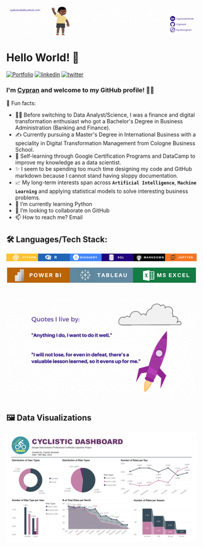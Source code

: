 ![](img/github-intro.gif)

# Hello World! 👋

[![Portfolio](https://img.shields.io/badge/my_portfolio-000?style=for-the-badge&logo=ko-fi&logoColor=white)](https://cyprana.github.io/portfolio/)
[![linkedin](https://img.shields.io/badge/linkedin-0A66C2?style=for-the-badge&logo=linkedin&logoColor=white)](https://www.linkedin.com/in/cypranakubude/)
[![twitter](https://img.shields.io/badge/twitter-1DA1F2?style=for-the-badge&logo=twitter&logoColor=white)](https://twitter.com/cypran/)

### I'm [Cypran](https://www.linkedin.com/in/cypranakubude/) and welcome to my GitHub profile! 👨‍💻
🖤 Fun facts:
- 👩‍🎓 Before switching to Data Analyst/Science, I was a finance and digital transformation enthusiast who got a Bachelor's Degree in Business Administration (Banking and Finance).
- ✍️ Currently pursuing a Master's Degree in International Business with a speciality in Digital Transformation Management from Cologne Business School. 
- 📖 Self-learning through Google Certification Programs and DataCamp to improve my knowledge as a data scientist.
- ✨ I seem to be spending too much time designing my code and GitHub markdown because I cannot stand having sloppy documentation.
- 📈 My long-term interests span across **`Artificial Intelligence`**, **`Machine Learning`** and applying statistical models to solve interesting business problems.
- 🌱 I’m currently learning Python
- 💞️ I’m looking to collaborate on GitHub
- 📫 How to reach me? Email
##
## 🛠 Languages/Tech Stack:

![](img/tech-stack.png)
<p align="center">
  <img src=img/tech-stack2.png>
</p>

#
![](img/quote.gif)

##
## 🖼️ Data Visualizations

![](https://github.com/CypranA/CypranA/blob/main/data-visualizations/Cyclistic%20Dashboard.png)

<!---
CypranA/CypranA is a ✨ special ✨ repository because its `README.md` (this file) appears on your GitHub profile.
You can click the Preview link to take a look at your changes.
--->
